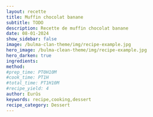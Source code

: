 ```yaml
---
layout: recette
title: Muffin chocolat banane
subtitle: TODO
description: Recette de muffin chocolat banane
date: 08-01-2024
show_sidebar: false
image: /bulma-clan-theme/img/recipe-example.jpg
hero_image: /bulma-clean-theme/img/recipe-example.jpg
hero_darken: true
ingredients:
method:
#prep_time: PT0H10M
#cook_time: PT1H
#total_time: PT1H10M
#recipe_yield: 4
author: Eurûs
keywords: recipe,cooking,dessert
recipe_category: Dessert
---
```


